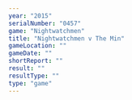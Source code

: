 ```yaml
---
year: "2015"
serialNumber: "0457" 
game: "Nightwatchmen"
title: "Nightwatchmen v The Min"
gameLocation: ""
gameDate: ""
shortReport: ""
result: ""
resultType: ""
type: "game"
---
```


